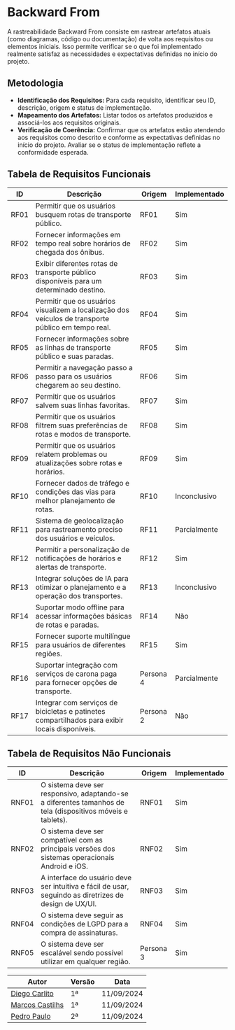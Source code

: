 # Backward From

A rastreabilidade Backward From consiste em rastrear artefatos atuais (como diagramas, código ou documentação) de volta aos requisitos ou elementos iniciais. Isso permite verificar se o que foi implementado realmente satisfaz as necessidades e expectativas definidas no início do projeto.

## Metodologia
- **Identificação dos Requisitos:** Para cada requisito, identificar seu ID, descrição, origem e status de implementação.
- **Mapeamento dos Artefatos:** Listar todos os artefatos produzidos e associá-los aos requisitos originais.
- **Verificação de Coerência:** Confirmar que os artefatos estão atendendo aos requisitos como descrito e conforme as expectativas definidas no início do projeto. Avaliar se o status de implementação reflete a conformidade esperada.

## Tabela de Requisitos Funcionais

| ID  | Descrição | Origem | Implementado |
|----------|---------------|------------|------|
RF01 | Permitir que os usuários busquem rotas de transporte público. | RF01 | Sim  |
RF02 |Fornecer informações em tempo real sobre horários de chegada dos ônibus. | RF02 | Sim |
RF03 |Exibir diferentes rotas de transporte público disponíveis para um determinado destino. | RF03   | Sim |
RF04 |Permitir que os usuários visualizem a localização dos veículos de transporte público em tempo real.| RF04 | Sim |
RF05 |Fornecer informações sobre as linhas de transporte público e suas paradas. | RF05  | Sim  |
RF06 |Permitir a navegação passo a passo para os usuários chegarem ao seu destino. | RF06   | Sim |
RF07 |Permitir que os usuários salvem suas linhas favoritas.| RF07   | Sim  |
RF08 |Permitir que os usuários filtrem suas preferências de rotas e modos de transporte.| RF08   | Sim |
RF09 |Permitir que os usuários relatem problemas ou atualizações sobre rotas e horários.|  RF09  | Sim |
RF10 |Fornecer dados de tráfego e condições das vias para melhor planejamento de rotas.| RF10   | Inconclusivo |
RF11 |Sistema de geolocalização para rastreamento preciso dos usuários e veículos.|  RF11  | Parcialmente |
RF12 |Permitir a personalização de notificações de horários e alertas de transporte.|  RF12  | Sim |
RF13 |Integrar soluções de IA para otimizar o planejamento e a operação dos transportes.|  RF13  | Inconclusivo |
RF14 |Suportar modo offline para acessar informações básicas de rotas e paradas.|  RF14 | Não  |
RF15 |Fornecer suporte multilíngue para usuários de diferentes regiões.| RF15   | Sim  |
RF16 |Suportar integração com serviços de carona paga para fornecer opções de transporte.|  Persona 4  | Parcialmente |
RF17 |Integrar com serviços de bicicletas e patinetes compartilhados para exibir locais disponíveis.| Persona 2 | Não |

## Tabela de Requisitos Não Funcionais

| ID | Descrição | Origem | Implementado | 
-----|-----|--------|-------------------|
RNF01| O sistema deve ser responsivo, adaptando-se a diferentes tamanhos de tela (dispositivos móveis e tablets).|  RNF01 | Sim    |
RNF02|O sistema deve ser compatível com as principais versões dos sistemas operacionais Android e iOS.|  RNF02   |  Sim  |
RNF03|A interface do usuário deve ser intuitiva e fácil de usar, seguindo as diretrizes de design de UX/UI.|  RNF03   |  Sim  |
RNF04|O sistema deve seguir as condições de LGPD para a compra de assinaturas.|  RNF04   | Sim |
RNF05|O sistema deve ser escalável sendo possível utilizar em qualquer região.|  Persona 3  | Sim |



|Autor  | Versão          |Data|
|-------|-----------------|----|
|[Diego Carlito](https://github.com/DiegoCarlito)|1ª   |11/09/2024|
|[Marcos Castilhs](https://github.com/Marcosatc147)|1ª   |11/09/2024|
|[Pedro Paulo](https://github.com/Pedrin0030)|2ª   |11/09/2024|